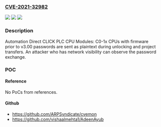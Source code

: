 ### [CVE-2021-32982](https://cve.mitre.org/cgi-bin/cvename.cgi?name=CVE-2021-32982)
![](https://img.shields.io/static/v1?label=Product&message=CLICK%20PLC%20CPU%20Modules%3A%20C0-1x%20CPUs&color=blue)
![](https://img.shields.io/static/v1?label=Version&message=%3C%203.00%20&color=brighgreen)
![](https://img.shields.io/static/v1?label=Vulnerability&message=CWE-319%3A%20Cleartext%20Transmission%20of%20Sensitive%20Information&color=brighgreen)

### Description

Automation Direct CLICK PLC CPU Modules: C0-1x CPUs with firmware prior to v3.00 passwords are sent as plaintext during unlocking and project transfers. An attacker who has network visibility can observe the password exchange.

### POC

#### Reference
No PoCs from references.

#### Github
- https://github.com/ARPSyndicate/cvemon
- https://github.com/vishaalmehta1/AdeenAyub

